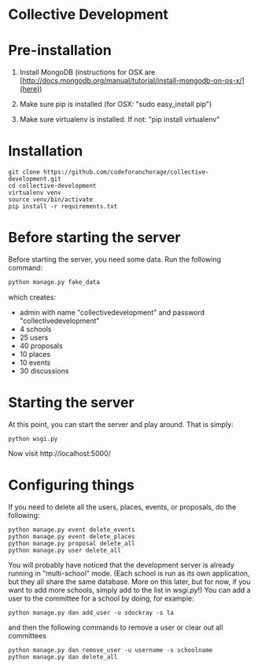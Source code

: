 Collective Development
======================

# Pre-installation

1. Install MongoDB (instructions for OSX are [http://docs.mongodb.org/manual/tutorial/install-mongodb-on-os-x/](here))

2. Make sure pip is installed (for OSX: "sudo easy_install pip")

3. Make sure virtualenv is installed. If not: "pip install virtualenv"

# Installation

```
git clone https://github.com/codeforanchorage/collective-development.git
cd collective-development
virtualenv venv
source venv/bin/activate
pip install -r requirements.txt
```

# Before starting the server

Before starting the server, you need some data. Run the following command:

```python
python manage.py fake_data
```
which creates:

- admin with name "collectivedevelopment" and password "collectivedevelopment"
- 4 schools
- 25 users
- 40 proposals
- 10 places
- 10 events
- 30 discussions


# Starting the server

At this point, you can start the server and play around. That is simply:

```
python wsgi.py
```

Now visit http://localhost:5000/


# Configuring things

If you need to delete all the users, places, events, or proposals, do the following:

```
python manage.py event delete_events
python manage.py event delete_places
python manage.py proposal delete_all
python manage.py user delete_all
```

You will probably have noticed that the development server is already running in "multi-school" mode. (Each school is run as its own application, but they all share the same database. More on this later, but for now, if you want to add more schools, simply add to the list in _wsgi.py_!) You can add a user to the committee for a school by doing, for example:

```
python manage.py dan add_user -u sdockray -s la
```

and then the following commands to remove a user or clear out all committees

```
python manage.py dan remove_user -u username -s schoolname
python manage.py dan delete_all
```

